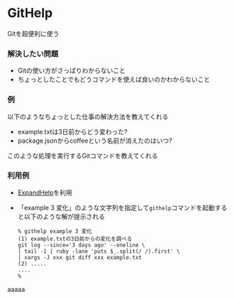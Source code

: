# GitHelp

Gitを超便利に使う

### 解決したい問題

* Gitの使い方がさっぱりわからないこと
* ちょっとしたことでもどうコマンドを使えば良いのかわからないこと

### 例

以下のようなちょっとした仕事の解決方法を教えてくれる

* example.txtは3日前からどう変わった?
* package.jsonからcoffeeという名前が消えたのはいつ?

このような処理を実行するGitコマンドを教えてくれる

### 利用例

* [ExpandHelp](https://github.com/masui/expand_ruby)を利用
* 「example 3 変化」のような文字列を指定して```githelp```コマンドを起動すると以下のような解が提示される

    ```
    % githelp example 3 変化
    (1) example.txtの3日前からの変化を調べる
    git log --since='3 days ago' --oneline \
    | tail -1 | ruby -lane 'puts $_.split(/ /).first' \
    | xargs -J xxx git diff xxx example.txt
    (2) .....
    ....
    %
    ```
    
 aaaaa
 
    

  